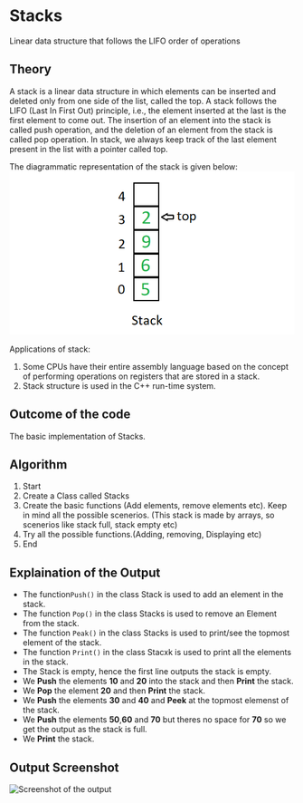 # Stacks
Linear data structure that follows the LIFO order of operations
## Theory
 A stack is a linear data structure in which elements can be inserted and deleted only from one side of the list, called the top. A stack follows the LIFO (Last In First Out) principle, i.e., the element inserted at the last is the first element to come out. The insertion of an element into the stack is called push operation, and the deletion of an element from the stack is called pop operation. In stack, we always keep track of the last element present in the list with a pointer called top.

The diagrammatic representation of the stack is given below: 
![Screenshot of the output](stacks_image.png)

Applications of stack:

1. Some CPUs have their entire assembly language based on the concept of performing operations on registers that are stored in a stack.
2. Stack structure is used in the C++ run-time system.

## Outcome of the code
The basic implementation of Stacks.

## Algorithm
1. Start
2. Create a Class called Stacks
3. Create the basic functions (Add elements, remove elements etc). Keep in mind all the possible scenerios. (This stack is made by arrays, so scenerios like stack full, stack empty etc)
4. Try all the possible functions.(Adding, removing, Displaying etc)
5. End

## Explaination of the Output
- The function```Push()``` in the class Stack is used to add an element in the stack.
- The function ```Pop()``` in the class Stacks is used to remove an Element from the stack.
- The function ```Peak()``` in the class Stacks is used to print/see the topmost element of the stack.
- The function ```Print()``` in the class Stacxk is used to print all the elements in the stack.
- The Stack is empty, hence the first line outputs the stack is empty.
- We **Push** the elements **10** and **20** into the stack and then **Print** the stack.
- We **Pop** the element **20** and then **Print** the stack.
- We **Push** the elements **30** and **40** and **Peek** at the topmost elemenst of the stack.
- We **Push** the elements **50**,**60** and **70** but theres no space for **70** so we get the output as the stack is full.
- We **Print** the stack.

## Output Screenshot
![Screenshot of the output](image_2023-10-21_154012032.png)

